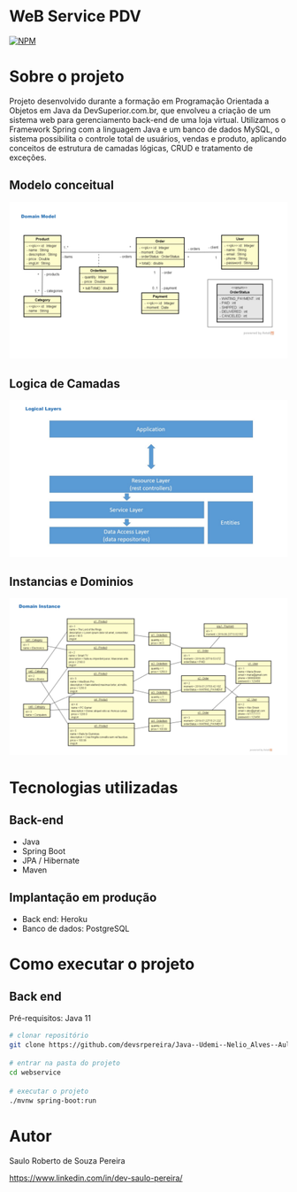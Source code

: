 # WeB Service PDV
[![NPM](https://img.shields.io/npm/l/react)](https://github.com/devsrpereira/Java--Udemi--Nelio_Alves--Aula298--WebServices/blob/main/LICENSE) 

# Sobre o projeto

Projeto desenvolvido durante a formação em Programação Orientada a Objetos em Java da DevSuperior.com.br, que envolveu a criação de um sistema web para gerenciamento back-end de uma loja virtual. Utilizamos o Framework Spring com a linguagem Java e um banco de dados MySQL, o sistema possibilita o controle total de usuários, vendas e produto, aplicando conceitos de estrutura de camadas lógicas, CRUD e tratamento de exceções. 

## Modelo conceitual
![Modelo Conceitual](https://github.com/devsrpereira/Java--Udemi--Nelio_Alves--Aula298--WebServices/blob/main/img/modelo_conceitual.png)

## Logica de Camadas
![Modelo Conceitual](https://github.com/devsrpereira/Java--Udemi--Nelio_Alves--Aula298--WebServices/blob/main/img/Logica_camadas.png)

## Instancias e Dominios
![Modelo Conceitual](https://github.com/devsrpereira/Java--Udemi--Nelio_Alves--Aula298--WebServices/blob/main/img/Instancias_Dominios.png)

# Tecnologias utilizadas
## Back-end
- Java
- Spring Boot
- JPA / Hibernate
- Maven
## Implantação em produção
- Back end: Heroku
- Banco de dados: PostgreSQL

# Como executar o projeto

## Back end
Pré-requisitos: Java 11

```bash
# clonar repositório
git clone https://github.com/devsrpereira/Java--Udemi--Nelio_Alves--Aula298--WebServices/tree/main/webservice

# entrar na pasta do projeto
cd webservice

# executar o projeto
./mvnw spring-boot:run
```


# Autor

Saulo Roberto de Souza Pereira

https://www.linkedin.com/in/dev-saulo-pereira/
